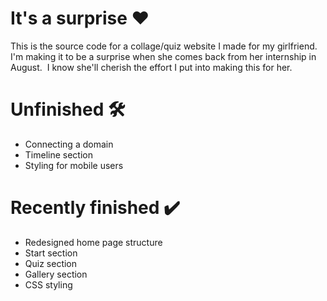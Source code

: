 # It's a surprise ❤️
This is the source code for a collage/quiz website I made for my girlfriend.&nbsp;
I'm making it to be a surprise when she comes back from her internship in August.&nbsp;
I know she'll cherish the effort I put into making this for her.&nbsp;
# Unfinished 🛠️
- Connecting a domain&nbsp;
- Timeline section&nbsp;
- Styling for mobile users&nbsp;
# Recently finished ✔️
- Redesigned home page structure&nbsp;
- Start section&nbsp;
- Quiz section&nbsp;
- Gallery section&nbsp;
- CSS styling&nbsp;
